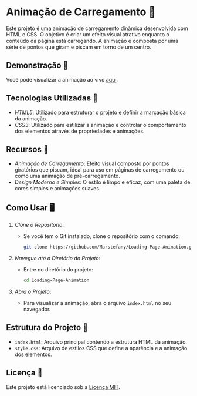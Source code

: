 # Animação de Carregamento 🔄

Este projeto é uma animação de carregamento dinâmica desenvolvida com HTML e CSS. O objetivo é criar um efeito visual atrativo enquanto o conteúdo da página está carregando. A animação é composta por uma série de pontos que giram e piscam em torno de um centro.

## Demonstração 🎥
Você pode visualizar a animação ao vivo [aqui](https://marstefany.github.io/Loading-Page-Animation/).

## Tecnologias Utilizadas 🚀
- *HTML5*: Utilizado para estruturar o projeto e definir a marcação básica da animação.
- *CSS3*: Utilizado para estilizar a animação e controlar o comportamento dos elementos através de propriedades e animações.

## Recursos 🎨
- *Animação de Carregamento*: Efeito visual composto por pontos giratórios que piscam, ideal para uso em páginas de carregamento ou como uma animação de pré-carregamento.
- *Design Moderno e Simples*: O estilo é limpo e eficaz, com uma paleta de cores simples e animações suaves.

## Como Usar 🖥️
1. *Clone o Repositório*:
   - Se você tem o Git instalado, clone o repositório com o comando:
     ```bash
     git clone https://github.com/Marstefany/Loading-Page-Animation.git
     ```

2. *Navegue até o Diretório do Projeto*:
   - Entre no diretório do projeto:
     ```bash
     cd Loading-Page-Animation
     ```

3. *Abra o Projeto*:
   - Para visualizar a animação, abra o arquivo `index.html` no seu navegador.

## Estrutura do Projeto 📁
- `index.html`: Arquivo principal contendo a estrutura HTML da animação.
- `style.css`: Arquivo de estilos CSS que define a aparência e a animação dos elementos.

## Licença 📑
Este projeto está licenciado sob a [Licença MIT](LICENSE).
